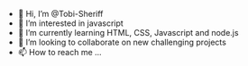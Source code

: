 - 👋 Hi, I’m @Tobi-Sheriff
- 👀 I’m interested in javascript
- 🌱 I’m currently learning HTML, CSS, Javascript and node.js
- 💞️ I’m looking to collaborate on new challenging projects
- 📫 How to reach me ...

<!---
Tobi-Sheriff/Tobi-Sheriff is a ✨ special ✨ repository because its `README.md` (this file) appears on your GitHub profile.
You can click the Preview link to take a look at your changes.
--->
